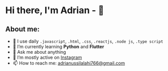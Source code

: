 # Hi there, I'm Adrian - 👋
## About me:
- 🔭 I use daily <code>.javascript</code>, <code>.html</code>, <code>.css</code>, <code>.reactjs</code>, <code>.node js</code>, <code>.type script</code>
- 🌱 I’m currently learning **Python** and **Flutter**
- 💬 Ask me about anything 
- 🤔 I’m mostly active on [Instagram](https://instagram.com/_adriansilalahi?igshid=YmMyMTA2M2Y=)
- 📫 How to reach me: adrianussilalahi766@gmail.com
